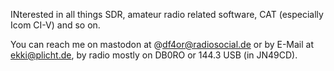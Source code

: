 INterested in all things SDR, amateur radio related software, CAT (especially Icom CI-V) and so on.

You can reach me on mastodon at @df4or@radiosocial.de or by E-Mail at ekki@plicht.de, by radio mostly on DB0RO or 144.3 USB (in JN49CD).


<!---
DF4OR/DF4OR is a ✨ special ✨ repository because its `README.md` (this file) appears on your GitHub profile.
You can click the Preview link to take a look at your changes.
--->
